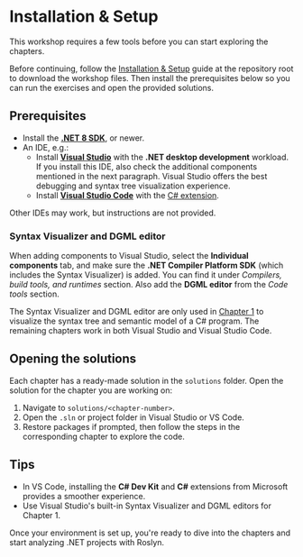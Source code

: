 # Installation & Setup

This workshop requires a few tools before you can start exploring the chapters.

Before continuing, follow the [Installation & Setup](../../INSTALLATION.md) guide at the repository root to download the workshop files.
Then install the prerequisites below so you can run the exercises and open the provided solutions.

## Prerequisites

* Install the [**.NET 8 SDK**](https://dotnet.microsoft.com/download/dotnet/8.0), or newer.
* An IDE, e.g.:
  * Install [**Visual Studio**](https://visualstudio.microsoft.com/vs/) with the **.NET desktop development** workload.
  If you install this IDE, also check the additional components mentioned in the next paragraph.
  Visual Studio offers the best debugging and syntax tree visualization experience.
  * Install [**Visual Studio Code**](https://code.visualstudio.com/) with the [C# extension](https://marketplace.visualstudio.com/items?itemName=ms-dotnettools.csharp).

Other IDEs may work, but instructions are not provided.

### Syntax Visualizer and DGML editor

When adding components to Visual Studio, select the **Individual components** tab,
and make sure the **.NET Compiler Platform SDK** (which includes the Syntax Visualizer) is added.
You can find it under _Compilers, build tools, and runtimes_ section.
Also add the **DGML editor** from the _Code tools_ section.

The Syntax Visualizer and DGML editor are only used in [Chapter 1](01-syntax-trees.md) to visualize the syntax tree and semantic model of a C# program.
The remaining chapters work in both Visual Studio and Visual Studio Code.

## Opening the solutions

Each chapter has a ready-made solution in the `solutions` folder. Open the solution for the chapter you are working on:

1. Navigate to `solutions/<chapter-number>`.
2. Open the `.sln` or project folder in Visual Studio or VS Code.
3. Restore packages if prompted, then follow the steps in the corresponding chapter to explore the code.

## Tips

* In VS Code, installing the **C# Dev Kit** and **C#** extensions from Microsoft provides a smoother experience.
* Use Visual Studio's built-in Syntax Visualizer and DGML editors for Chapter 1.

Once your environment is set up, you're ready to dive into the chapters and start analyzing .NET projects with Roslyn.
